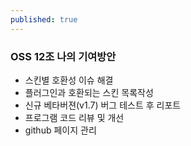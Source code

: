 ```yaml
---
published: true
---
```

### OSS 12조 나의 기여방안

- 스킨별 호환성 이슈 해결
- 플러그인과 호환되는 스킨 목록작성
- 신규 베타버젼(v1.7) 버그 테스트 후 리포트
- 프로그램 코드 리뷰 및 개선
- github 페이지 관리
